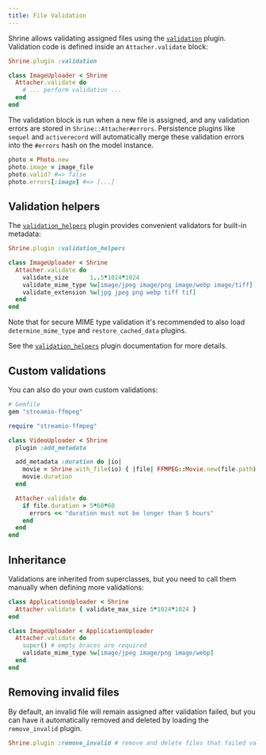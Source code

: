 ```yaml
---
title: File Validation
---
```


Shrine allows validating assigned files using the [`validation`][validation]
plugin. Validation code is defined inside an `Attacher.validate` block:

```rb
Shrine.plugin :validation
```
```rb
class ImageUploader < Shrine
  Attacher.validate do
    # ... perform validation ...
  end
end
```

The validation block is run when a new file is assigned, and any validation
errors are stored in `Shrine::Attacher#errors`. Persistence plugins like
`sequel` and `activerecord` will automatically merge these validation errors
into the `#errors` hash on the model instance.

```rb
photo = Photo.new
photo.image = image_file
photo.valid? #=> false
photo.errors[:image] #=> [...]
```

## Validation helpers

The [`validation_helpers`][validation_helpers] plugin provides convenient
validators for built-in metadata:

```rb
Shrine.plugin :validation_helpers
```
```rb
class ImageUploader < Shrine
  Attacher.validate do
    validate_size      1..5*1024*1024
    validate_mime_type %w[image/jpeg image/png image/webp image/tiff]
    validate_extension %w[jpg jpeg png webp tiff tif]
  end
end
```

Note that for secure MIME type validation it's recommended to also load
`determine_mime_type` and `restore_cached_data` plugins.

See the [`validation_helpers`][validation_helpers] plugin documentation for
more details.

## Custom validations

You can also do your own custom validations:

```rb
# Gemfile
gem "streamio-ffmpeg"
```
```rb
require "streamio-ffmpeg"

class VideoUploader < Shrine
  plugin :add_metadata

  add_metadata :duration do |io|
    movie = Shrine.with_file(io) { |file| FFMPEG::Movie.new(file.path) }
    movie.duration
  end

  Attacher.validate do
    if file.duration > 5*60*60
      errors << "duration must not be longer than 5 hours"
    end
  end
end
```

## Inheritance

Validations are inherited from superclasses, but you need to call them manually
when defining more validations:

```rb
class ApplicationUploader < Shrine
  Attacher.validate { validate_max_size 5*1024*1024 }
end

class ImageUploader < ApplicationUploader
  Attacher.validate do
    super() # empty braces are required
    validate_mime_type %w[image/jpeg image/png image/webp]
  end
end
```

## Removing invalid files

By default, an invalid file will remain assigned after validation failed, but
you can have it automatically removed and deleted by loading the
`remove_invalid` plugin.

```rb
Shrine.plugin :remove_invalid # remove and delete files that failed validation
```

[validation]: https://shrinerb.com/docs/plugins/validation
[validation_helpers]: https://shrinerb.com/docs/plugins/validation_helpers
